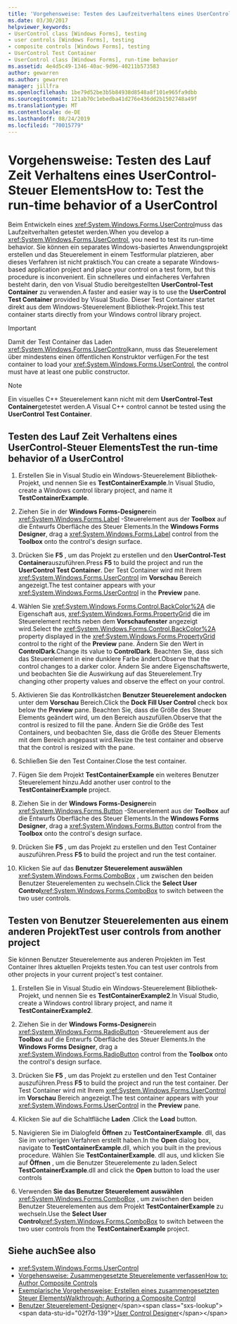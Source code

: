 ```yaml
---
title: 'Vorgehensweise: Testen des Laufzeitverhaltens eines UserControl'
ms.date: 03/30/2017
helpviewer_keywords:
- UserControl class [Windows Forms], testing
- user controls [Windows Forms], testing
- composite controls [Windows Forms], testing
- UserControl Test Container
- UserControl class [Windows Forms], run-time behavior
ms.assetid: 4e4d5c49-1346-40ac-9d96-40211b573583
author: gewarren
ms.author: gewarren
manager: jillfra
ms.openlocfilehash: 1be79d52be3b5b84938d8548a8f101e965fa9dbb
ms.sourcegitcommit: 121ab70c1ebedba41d276e436dd2b1502748a49f
ms.translationtype: MT
ms.contentlocale: de-DE
ms.lasthandoff: 08/24/2019
ms.locfileid: "70015779"
---
```

# <a name="how-to-test-the-run-time-behavior-of-a-usercontrol"></a><span data-ttu-id="02f7d-102">Vorgehensweise: Testen des Lauf Zeit Verhaltens eines UserControl-Steuer Elements</span><span class="sxs-lookup"><span data-stu-id="02f7d-102">How to: Test the run-time behavior of a UserControl</span></span>

<span data-ttu-id="02f7d-103">Beim Entwickeln eines <xref:System.Windows.Forms.UserControl>muss das Laufzeitverhalten getestet werden.</span><span class="sxs-lookup"><span data-stu-id="02f7d-103">When you develop a <xref:System.Windows.Forms.UserControl>, you need to test its run-time behavior.</span></span> <span data-ttu-id="02f7d-104">Sie können ein separates Windows-basiertes Anwendungsprojekt erstellen und das Steuerelement in einem Testformular platzieren, aber dieses Verfahren ist nicht praktisch.</span><span class="sxs-lookup"><span data-stu-id="02f7d-104">You can create a separate Windows-based application project and place your control on a test form, but this procedure is inconvenient.</span></span> <span data-ttu-id="02f7d-105">Ein schnelleres und einfacheres Verfahren besteht darin, den von Visual Studio bereitgestellten **UserControl-Test Container** zu verwenden.</span><span class="sxs-lookup"><span data-stu-id="02f7d-105">A faster and easier way is to use the **UserControl Test Container** provided by Visual Studio.</span></span> <span data-ttu-id="02f7d-106">Dieser Test Container startet direkt aus dem Windows-Steuerelement Bibliothek-Projekt.</span><span class="sxs-lookup"><span data-stu-id="02f7d-106">This test container starts directly from your Windows control library project.</span></span>

> [!IMPORTANT]
> <span data-ttu-id="02f7d-107">Damit der Test Container das Laden <xref:System.Windows.Forms.UserControl>kann, muss das Steuerelement über mindestens einen öffentlichen Konstruktor verfügen.</span><span class="sxs-lookup"><span data-stu-id="02f7d-107">For the test container to load your <xref:System.Windows.Forms.UserControl>, the control must have at least one public constructor.</span></span>

> [!NOTE]
> <span data-ttu-id="02f7d-108">Ein visuelles C++ Steuerelement kann nicht mit dem **UserControl-Test Container**getestet werden.</span><span class="sxs-lookup"><span data-stu-id="02f7d-108">A Visual C++ control cannot be tested using the **UserControl Test Container**.</span></span>

## <a name="test-the-run-time-behavior-of-a-usercontrol"></a><span data-ttu-id="02f7d-109">Testen des Lauf Zeit Verhaltens eines UserControl-Steuer Elements</span><span class="sxs-lookup"><span data-stu-id="02f7d-109">Test the run-time behavior of a UserControl</span></span>

1. <span data-ttu-id="02f7d-110">Erstellen Sie in Visual Studio ein Windows-Steuerelement Bibliothek-Projekt, und nennen Sie es **TestContainerExample**.</span><span class="sxs-lookup"><span data-stu-id="02f7d-110">In Visual Studio, create a Windows control library project, and name it **TestContainerExample**.</span></span>

2. <span data-ttu-id="02f7d-111">Ziehen Sie in der **Windows Forms-Designer**ein <xref:System.Windows.Forms.Label> -Steuerelement aus der **Toolbox** auf die Entwurfs Oberfläche des Steuer Elements.</span><span class="sxs-lookup"><span data-stu-id="02f7d-111">In the **Windows Forms Designer**, drag a <xref:System.Windows.Forms.Label> control from the **Toolbox** onto the control's design surface.</span></span>

3. <span data-ttu-id="02f7d-112">Drücken Sie **F5** , um das Projekt zu erstellen und den **UserControl-Test Container**auszuführen.</span><span class="sxs-lookup"><span data-stu-id="02f7d-112">Press **F5** to build the project and run the **UserControl Test Container**.</span></span> <span data-ttu-id="02f7d-113">Der Test Container wird mit Ihrem <xref:System.Windows.Forms.UserControl> im **Vorschau** Bereich angezeigt.</span><span class="sxs-lookup"><span data-stu-id="02f7d-113">The test container appears with your <xref:System.Windows.Forms.UserControl> in the **Preview** pane.</span></span>

4. <span data-ttu-id="02f7d-114">Wählen Sie <xref:System.Windows.Forms.Control.BackColor%2A> die Eigenschaft aus, <xref:System.Windows.Forms.PropertyGrid> die im Steuerelement rechts neben dem **Vorschaufenster** angezeigt wird.</span><span class="sxs-lookup"><span data-stu-id="02f7d-114">Select the <xref:System.Windows.Forms.Control.BackColor%2A> property displayed in the <xref:System.Windows.Forms.PropertyGrid> control to the right of the **Preview** pane.</span></span> <span data-ttu-id="02f7d-115">Ändern Sie den Wert in **ControlDark**.</span><span class="sxs-lookup"><span data-stu-id="02f7d-115">Change its value to **ControlDark**.</span></span> <span data-ttu-id="02f7d-116">Beachten Sie, dass sich das Steuerelement in eine dunklere Farbe ändert.</span><span class="sxs-lookup"><span data-stu-id="02f7d-116">Observe that the control changes to a darker color.</span></span> <span data-ttu-id="02f7d-117">Ändern Sie andere Eigenschaftswerte, und beobachten Sie die Auswirkung auf das Steuerelement.</span><span class="sxs-lookup"><span data-stu-id="02f7d-117">Try changing other property values and observe the effect on your control.</span></span>

5. <span data-ttu-id="02f7d-118">Aktivieren Sie das Kontrollkästchen **Benutzer Steuerelement andocken** unter dem **Vorschau** Bereich.</span><span class="sxs-lookup"><span data-stu-id="02f7d-118">Click the **Dock Fill User Control** check box below the **Preview** pane.</span></span> <span data-ttu-id="02f7d-119">Beachten Sie, dass die Größe des Steuer Elements geändert wird, um den Bereich auszufüllen.</span><span class="sxs-lookup"><span data-stu-id="02f7d-119">Observe that the control is resized to fill the pane.</span></span> <span data-ttu-id="02f7d-120">Ändern Sie die Größe des Test Containers, und beobachten Sie, dass die Größe des Steuer Elements mit dem Bereich angepasst wird.</span><span class="sxs-lookup"><span data-stu-id="02f7d-120">Resize the test container and observe that the control is resized with the pane.</span></span>

6. <span data-ttu-id="02f7d-121">Schließen Sie den Test Container.</span><span class="sxs-lookup"><span data-stu-id="02f7d-121">Close the test container.</span></span>

7. <span data-ttu-id="02f7d-122">Fügen Sie dem Projekt **TestContainerExample** ein weiteres Benutzer Steuerelement hinzu.</span><span class="sxs-lookup"><span data-stu-id="02f7d-122">Add another user control to the **TestContainerExample** project.</span></span>

8. <span data-ttu-id="02f7d-123">Ziehen Sie in der **Windows Forms-Designer**ein <xref:System.Windows.Forms.Button> -Steuerelement aus der **Toolbox** auf die Entwurfs Oberfläche des Steuer Elements.</span><span class="sxs-lookup"><span data-stu-id="02f7d-123">In the **Windows Forms Designer**, drag a <xref:System.Windows.Forms.Button> control from the **Toolbox** onto the control's design surface.</span></span>

9. <span data-ttu-id="02f7d-124">Drücken Sie **F5** , um das Projekt zu erstellen und den Test Container auszuführen.</span><span class="sxs-lookup"><span data-stu-id="02f7d-124">Press **F5** to build the project and run the test container.</span></span>

10. <span data-ttu-id="02f7d-125">Klicken Sie auf das **Benutzer Steuerelement auswählen** <xref:System.Windows.Forms.ComboBox> , um zwischen den beiden Benutzer Steuerelementen zu wechseln.</span><span class="sxs-lookup"><span data-stu-id="02f7d-125">Click the **Select User Control**<xref:System.Windows.Forms.ComboBox> to switch between the two user controls.</span></span>

## <a name="test-user-controls-from-another-project"></a><span data-ttu-id="02f7d-126">Testen von Benutzer Steuerelementen aus einem anderen Projekt</span><span class="sxs-lookup"><span data-stu-id="02f7d-126">Test user controls from another project</span></span>

<span data-ttu-id="02f7d-127">Sie können Benutzer Steuerelemente aus anderen Projekten im Test Container Ihres aktuellen Projekts testen.</span><span class="sxs-lookup"><span data-stu-id="02f7d-127">You can test user controls from other projects in your current project's test container.</span></span>

1. <span data-ttu-id="02f7d-128">Erstellen Sie in Visual Studio ein Windows-Steuerelement Bibliothek-Projekt, und nennen Sie es **TestContainerExample2**.</span><span class="sxs-lookup"><span data-stu-id="02f7d-128">In Visual Studio, create a Windows control library project, and name it **TestContainerExample2**.</span></span>

2. <span data-ttu-id="02f7d-129">Ziehen Sie in der **Windows Forms-Designer**ein <xref:System.Windows.Forms.RadioButton> -Steuerelement aus der **Toolbox** auf die Entwurfs Oberfläche des Steuer Elements.</span><span class="sxs-lookup"><span data-stu-id="02f7d-129">In the **Windows Forms Designer**, drag a <xref:System.Windows.Forms.RadioButton> control from the **Toolbox** onto the control's design surface.</span></span>

3. <span data-ttu-id="02f7d-130">Drücken Sie **F5** , um das Projekt zu erstellen und den Test Container auszuführen.</span><span class="sxs-lookup"><span data-stu-id="02f7d-130">Press **F5** to build the project and run the test container.</span></span> <span data-ttu-id="02f7d-131">Der Test Container wird mit Ihrem <xref:System.Windows.Forms.UserControl> im **Vorschau** Bereich angezeigt.</span><span class="sxs-lookup"><span data-stu-id="02f7d-131">The test container appears with your <xref:System.Windows.Forms.UserControl> in the **Preview** pane.</span></span>

4. <span data-ttu-id="02f7d-132">Klicken Sie auf die Schaltfläche **Laden** .</span><span class="sxs-lookup"><span data-stu-id="02f7d-132">Click the **Load** button.</span></span>

5. <span data-ttu-id="02f7d-133">Navigieren Sie im Dialogfeld **Öffnen** zu **TestContainerExample**. dll, das Sie im vorherigen Verfahren erstellt haben.</span><span class="sxs-lookup"><span data-stu-id="02f7d-133">In the **Open** dialog box, navigate to **TestContainerExample**.dll, which you built in the previous procedure.</span></span> <span data-ttu-id="02f7d-134">Wählen Sie **TestContainerExample**. dll aus, und klicken Sie auf **Öffnen** , um die Benutzer Steuerelemente zu laden.</span><span class="sxs-lookup"><span data-stu-id="02f7d-134">Select **TestContainerExample**.dll and click the **Open** button to load the user controls</span></span>

6. <span data-ttu-id="02f7d-135">Verwenden **Sie das Benutzer Steuerelement auswählen** <xref:System.Windows.Forms.ComboBox> , um zwischen den beiden Benutzer Steuerelementen aus dem Projekt **TestContainerExample** zu wechseln.</span><span class="sxs-lookup"><span data-stu-id="02f7d-135">Use the **Select User Control**<xref:System.Windows.Forms.ComboBox> to switch between the two user controls from the **TestContainerExample** project.</span></span>

## <a name="see-also"></a><span data-ttu-id="02f7d-136">Siehe auch</span><span class="sxs-lookup"><span data-stu-id="02f7d-136">See also</span></span>

- <xref:System.Windows.Forms.UserControl>
- [<span data-ttu-id="02f7d-137">Vorgehensweise: Zusammengesetzte Steuerelemente verfassen</span><span class="sxs-lookup"><span data-stu-id="02f7d-137">How to: Author Composite Controls</span></span>](how-to-author-composite-controls.md)
- [<span data-ttu-id="02f7d-138">Exemplarische Vorgehensweise: Erstellen eines zusammengesetzten Steuer Elements</span><span class="sxs-lookup"><span data-stu-id="02f7d-138">Walkthrough: Authoring a Composite Control</span></span>](walkthrough-authoring-a-composite-control-with-visual-csharp.md)
- <span data-ttu-id="02f7d-139">[Benutzer Steuerelement-Designer](https://docs.microsoft.com/previous-versions/visualstudio/visual-studio-2010/183c3hth(v=vs.100))</span><span class="sxs-lookup"><span data-stu-id="02f7d-139">[User Control Designer](https://docs.microsoft.com/previous-versions/visualstudio/visual-studio-2010/183c3hth(v=vs.100))</span></span>
